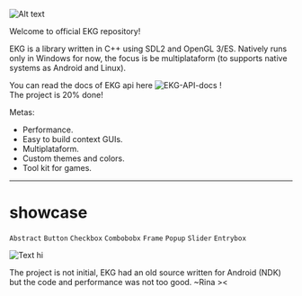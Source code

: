 ![Alt text](/ekg.png?raw=true)

Welcome to official EKG repository!

EKG is a library written in C++ using SDL2 and OpenGL 3/ES.
Natively runs only in Windows for now, the focus is be multiplataform (to supports native systems as Android and Linux).

You can read the docs of EKG api here ![EKG-API-docs](https://github.com/ekg-ez-build-gui/ekg-api-docs/) ! \
The project is 20% done!

Metas:
- Performance.
- Easy to build context GUIs.
- Multiplataform.
- Custom themes and colors.
- Tool kit for games.

----

# showcase

`Abstract`
`Button`
`Checkbox`
`Combobobx`
`Frame`
`Popup`
`Slider`
`Entrybox`

![Text hi](https://github.com/ekg-ez-build-gui/ekg/blob/main/splashes-dev/splash-actual-2-ver-0.9.0?raw=true)

The project is not initial, EKG had an old source written for Android (NDK) but the code and performance was not too good.
~Rina ><
